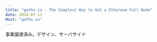 ```yaml
---
title: "getho.io - The Simplest Way to Get a Ethereum Full Node"
date: 2018-07-11
Host: "getho.io"
---
```


事業譲渡済み。デザイン、サーバサイド